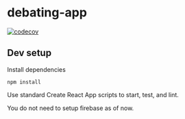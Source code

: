 # debating-app
[![codecov](https://codecov.io/gh/talgatomarov/debating-app/branch/master/graph/badge.svg?token=C8JWBF4MTV)](https://codecov.io/gh/talgatomarov/debating-app)

Dev setup
------------
Install dependencies

```
npm install
```

Use standard Create React App scripts to start, test, and lint.

You do not need to setup firebase as of now.
